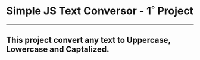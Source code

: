 # Simple JS Text Conversor - 1˚ Project
***
## This project convert any text to Uppercase, Lowercase and Captalized.

